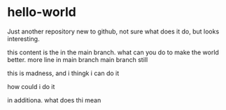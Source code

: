 # hello-world
Just another repository
new to github, not sure what does it do, but looks interesting. 

this content is the in the main branch. 
what can you do to make the world better.
more line in main branch
main branch still

this is madness, and i thingk i can do it 

how could i do it 

in additiona. what does thi mean